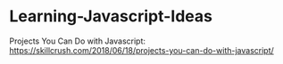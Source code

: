 # Learning-Javascript-Ideas

Projects You Can Do with Javascript: https://skillcrush.com/2018/06/18/projects-you-can-do-with-javascript/
